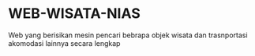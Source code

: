 # WEB-WISATA-NIAS
Web yang berisikan mesin pencari bebrapa objek wisata dan trasnportasi akomodasi lainnya secara lengkap
